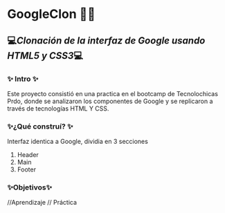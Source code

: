 # GoogleClon 👩‍💻
## 💻*Clonación de la interfaz de Google usando HTML5 y CSS3*💻

### ✨ Intro ✨
Este proyecto consistió en una practica en el bootcamp de Tecnolochicas Prdo, donde se analizaron los componentes de Google y se replicaron a través de tecnologías HTML Y CSS.
### ✨¿Qué construí? ✨
Interfaz identica a Google, dividia en 3 secciones 
1. Header
2. Main 
3. Footer
### ✨Objetivos✨
//Aprendizaje // Práctica
